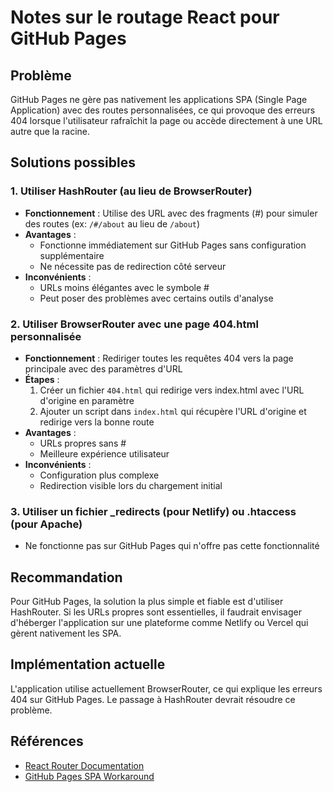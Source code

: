 # Notes sur le routage React pour GitHub Pages

## Problème
GitHub Pages ne gère pas nativement les applications SPA (Single Page Application) avec des routes personnalisées, ce qui provoque des erreurs 404 lorsque l'utilisateur rafraîchit la page ou accède directement à une URL autre que la racine.

## Solutions possibles

### 1. Utiliser HashRouter (au lieu de BrowserRouter)
- **Fonctionnement** : Utilise des URL avec des fragments (#) pour simuler des routes (ex: `/#/about` au lieu de `/about`)
- **Avantages** :
  - Fonctionne immédiatement sur GitHub Pages sans configuration supplémentaire
  - Ne nécessite pas de redirection côté serveur
- **Inconvénients** :
  - URLs moins élégantes avec le symbole #
  - Peut poser des problèmes avec certains outils d'analyse

### 2. Utiliser BrowserRouter avec une page 404.html personnalisée
- **Fonctionnement** : Rediriger toutes les requêtes 404 vers la page principale avec des paramètres d'URL
- **Étapes** :
  1. Créer un fichier `404.html` qui redirige vers index.html avec l'URL d'origine en paramètre
  2. Ajouter un script dans `index.html` qui récupère l'URL d'origine et redirige vers la bonne route
- **Avantages** :
  - URLs propres sans #
  - Meilleure expérience utilisateur
- **Inconvénients** :
  - Configuration plus complexe
  - Redirection visible lors du chargement initial

### 3. Utiliser un fichier _redirects (pour Netlify) ou .htaccess (pour Apache)
- Ne fonctionne pas sur GitHub Pages qui n'offre pas cette fonctionnalité

## Recommandation
Pour GitHub Pages, la solution la plus simple et fiable est d'utiliser HashRouter. Si les URLs propres sont essentielles, il faudrait envisager d'héberger l'application sur une plateforme comme Netlify ou Vercel qui gèrent nativement les SPA.

## Implémentation actuelle
L'application utilise actuellement BrowserRouter, ce qui explique les erreurs 404 sur GitHub Pages. Le passage à HashRouter devrait résoudre ce problème.

## Références
- [React Router Documentation](https://reactrouter.com/en/main)
- [GitHub Pages SPA Workaround](https://github.com/rafgraph/spa-github-pages)
